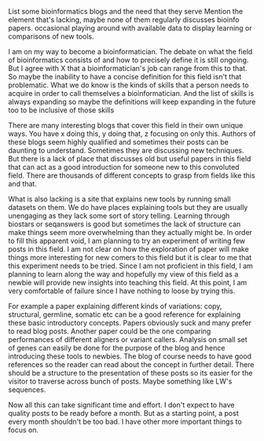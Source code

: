 List some bioinformatics blogs and the need that they serve
Mention the element that's lacking, maybe none of them regularly discusses bioinfo papers.
occasional playing around with available data to display learning or comparisons of new tools.

I am on my way to become a bioinformatician. The debate on what the field of bioinformatics consists of and how to precisely define it is still ongoing. But I agree with X that a bioinformatician's job can range from this to that. So maybe the inability to have a 
concise definition for this field isn't that problematic. What we do know is the kinds of skills that a person needs to acquire in order to call themselves a bioinformatician. And the list of skills is always expanding so maybe the definitions will keep expanding
in the future too to be inclusive of those skills

There are many interesting blogs that cover this field in their own unique ways. You have x doing this, y doing that, z focusing on only this. Authors of these blogs seem highly qualified and sometimes their posts can be daunting to understand. Sometimes they are 
discussing new techniques. But there is a lack of place that discusses old but useful papers in this field that can act as a good introduction for someone new to this convoluted field. There are thousands of different concepts to grasp from fields like this and that.

What is also lacking is a site that explains new tools by running small datasets on them. We do have places explaining tools but they are usually unengaging as they lack some sort of story telling. Learning through biostars or seqanswers is good but sometimes the 
lack of structure can make things seem more overwhelming than they actually might be. In order to fill this apparent void, I am planning to try an experiment of writing few posts in this field. I am not clear on how the exploration of paper will make things 
more interesting for new comers to this field but it is clear to me that this experiment needs to be tried. Since I am not proficient in this field, I am planning to learn along the way and hopefully my view of this field as a newbie will provide new insights into
teaching this field. At this point, I am very comfortable of failure since I have nothing to loose by trying this. 

For example a paper explaining different kinds of variations: copy, structural, germline, somatic etc can be a good reference for explaining these basic introductory concepts. Papers obviously suck and many prefer to read blog posts. Another paper could be the one comparing performances of different aligners or variant callers. Analysis on small set of genes can easily be done for the purpose of the blog and hence introducing these tools to newbies. The blog of course needs to have good references so the reader can read about the concept in further detail. There should be a structure to the presentation of these posts so its easier for the visitor to traverse across bunch of posts. Maybe something like LW's sequences.

Now all this can take significant time and effort. I don't expect to have quality posts to be ready before a month. But as a starting point, a post every month shouldn't be too bad. I have other more important things to focus on. 

